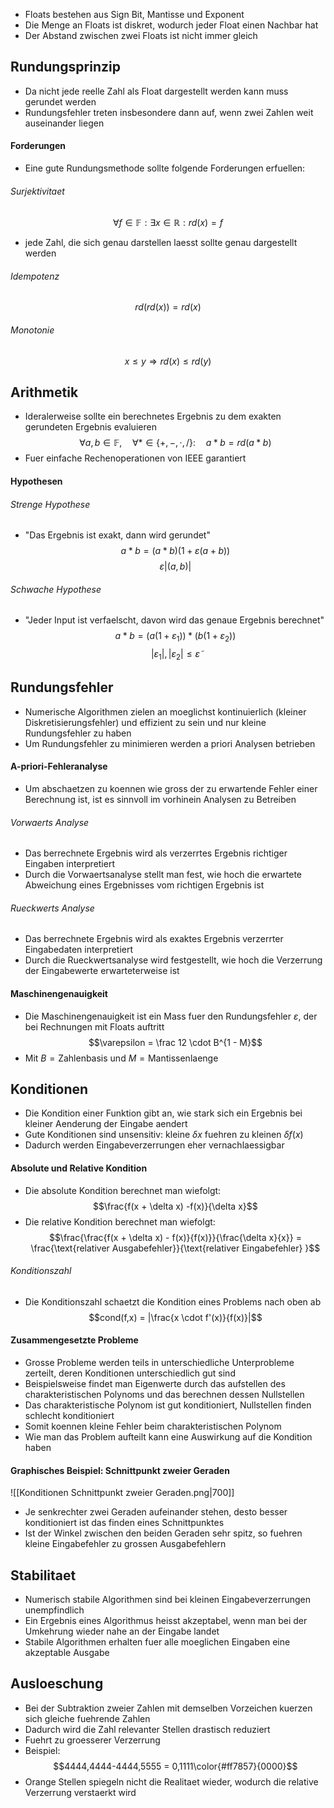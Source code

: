 - Floats bestehen aus Sign Bit, Mantisse und Exponent
- Die Menge an Floats ist diskret, wodurch jeder Float einen Nachbar hat
- Der Abstand zwischen zwei Floats ist nicht immer gleich
## Rundungsprinzip
- Da nicht jede reelle Zahl als Float dargestellt werden kann muss gerundet werden
- Rundungsfehler treten insbesondere dann auf, wenn zwei Zahlen weit auseinander liegen
#### Forderungen
- Eine gute Rundungsmethode sollte folgende Forderungen erfuellen:
###### Surjektivitaet
$$\forall f \in \mathbb F: \exists x \in \mathbb R: rd(x) = f$$ 
- jede Zahl, die sich genau darstellen laesst sollte genau dargestellt werden
###### Idempotenz
$$rd(rd(x)) = rd(x)$$
###### Monotonie 
$$x \le y \Rightarrow  rd(x) \le rd(y)$$
## Arithmetik
 - Ideralerweise sollte ein berechnetes Ergebnis zu dem exakten gerundeten Ergebnis evaluieren 
$$\forall a, b \in \mathbb F,\quad \forall * \in \{+, -, \cdot, / \}: \quad a * b = rd(a * b)$$
- Fuer einfache Rechenoperationen von IEEE garantiert
#### Hypothesen
###### Strenge Hypothese
- "Das Ergebnis ist exakt, dann wird gerundet"
$$a * b = (a*b)(1 + \varepsilon(a +b))$$
$$\varepsilon |(a, b)|$$
###### Schwache Hypothese
- "Jeder Input ist verfaelscht, davon wird das genaue Ergebnis berechnet"
$$a*b = (a(1 + \varepsilon_1))*(b(1+\varepsilon_2))$$
$$|\varepsilon_1|, |\varepsilon_2| \le \tilde \varepsilon$$
## Rundungsfehler 
- Numerische Algorithmen zielen an moeglichst kontinuierlich (kleiner Diskretisierungsfehler) und effizient zu sein und nur kleine Rundungsfehler zu haben
- Um Rundungsfehler zu minimieren werden a priori Analysen betrieben
#### A-priori-Fehleranalyse
- Um abschaetzen zu koennen wie gross der zu erwartende Fehler einer Berechnung ist, ist es sinnvoll im vorhinein Analysen zu Betreiben
###### Vorwaerts Analyse
- Das berrechnete Ergebnis wird als verzerrtes Ergebnis richtiger Eingaben interpretiert
- Durch die Vorwaertsanalyse stellt man fest, wie hoch die erwartete Abweichung eines Ergebnisses vom richtigen Ergebnis ist
###### Rueckwerts Analyse
- Das berrechnete Ergebnis wird als exaktes Ergebnis verzerrter Eingabedaten interpretiert
- Durch die Rueckwertsanalyse wird festgestellt, wie hoch die Verzerrung der Eingabewerte erwarteterweise ist
#### Maschinengenauigkeit
- Die Maschinengenauigkeit ist ein Mass fuer den Rundungsfehler $\varepsilon$, der bei Rechnungen mit Floats auftritt
$$\varepsilon = \frac 12 \cdot B^{1 - M}$$
- Mit $B = \text{Zahlenbasis}$ und $M = \text{Mantissenlaenge}$  

## Konditionen
- Die Kondition einer Funktion gibt an, wie stark sich ein Ergebnis bei kleiner Aenderung der Eingabe aendert
- Gute Konditionen sind unsensitiv: kleine $\delta x$ fuehren zu kleinen $\delta f(x)$ 
- Dadurch werden Eingabeverzerrungen eher vernachlaessigbar
#### Absolute und Relative Kondition
- Die absolute Kondition berechnet man wiefolgt:
$$\frac{f(x + \delta x) -f(x)}{\delta x}$$
- Die relative Kondition berechnet man wiefolgt:
$$\frac{\frac{f(x + \delta x) - f(x)}{f(x)}}{\frac{\delta x}{x}} = \frac{\text{relativer Ausgabefehler}}{\text{relativer Eingabefehler}
}$$
###### Konditionszahl
- Die Konditionszahl schaetzt die Kondition eines Problems nach oben ab
$$cond(f,x) = |\frac{x \cdot f'(x)}{f(x)}|$$
#### Zusammengesetzte Probleme
- Grosse Probleme werden teils in unterschiedliche Unterprobleme zerteilt, deren Konditionen unterschiedlich gut sind
- Beispielsweise findet man Eigenwerte durch das aufstellen des charakteristischen Polynoms und das berechnen dessen Nullstellen
- Das charakteristische Polynom ist gut konditioniert, Nullstellen finden schlecht konditioniert
- Somit koennen kleine Fehler beim charakteristischen Polynom 
- Wie man das Problem aufteilt kann eine Auswirkung auf die Kondition haben 
#### Graphisches Beispiel: Schnittpunkt zweier Geraden
![[Konditionen Schnittpunkt zweier Geraden.png|700]]
- Je senkrechter zwei Geraden aufeinander stehen, desto besser konditioniert ist das finden eines Schnittpunktes
- Ist der Winkel zwischen den beiden Geraden sehr spitz, so fuehren kleine Eingabefehler zu grossen Ausgabefehlern
## Stabilitaet
- Numerisch stabile Algorithmen sind bei kleinen Eingabeverzerrungen unempfindlich
- Ein Ergebnis eines Algorithmus heisst akzeptabel, wenn man bei der Umkehrung wieder nahe an der Eingabe landet
- Stabile Algorithmen erhalten fuer alle moeglichen Eingaben eine akzeptable Ausgabe
## Ausloeschung
- Bei der Subtraktion zweier Zahlen mit demselben Vorzeichen kuerzen sich gleiche fuehrende Zahlen 
- Dadurch wird die Zahl relevanter Stellen drastisch reduziert
- Fuehrt zu groesserer Verzerrung
- Beispiel:
$$4444,4444-4444,5555 = 0,1111\color{#ff7857}{0000}$$
- Orange Stellen spiegeln nicht die Realitaet wieder, wodurch die relative Verzerrung verstaerkt wird